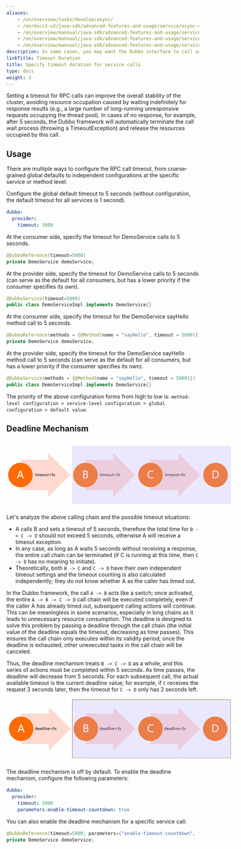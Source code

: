 ```yaml
---
aliases:
    - /en/overview/tasks/develop/async/
    - /en/docs3-v2/java-sdk/advanced-features-and-usage/service/async-call/
    - /en/overview/mannual/java-sdk/advanced-features-and-usage/service/async-call/
    - /en/overview/mannual/java-sdk/advanced-features-and-usage/service/async-execute-on-provider/
    - /en/overview/mannual/java-sdk/advanced-features-and-usage/service/async/
description: In some cases, you may want the Dubbo interface to call asynchronously to avoid unnecessary waiting.
linkTitle: Timeout Duration
title: Specify timeout duration for service calls
type: docs
weight: 3
---
```


Setting a timeout for RPC calls can improve the overall stability of the cluster, avoiding resource occupation caused by waiting indefinitely for response results (e.g., a large number of long-running unresponsive requests occupying the thread pool). In cases of no response, for example, after 5 seconds, the Dubbo framework will automatically terminate the call wait process (throwing a TimeoutException) and release the resources occupied by this call.

## Usage
There are multiple ways to configure the RPC call timeout, from coarse-grained global defaults to independent configurations at the specific service or method level:

Configure the global default timeout to 5 seconds (without configuration, the default timeout for all services is 1 second).
```yaml
dubbo:
  provider:
    timeout: 5000
```

At the consumer side, specify the timeout for DemoService calls to 5 seconds.
```java
@DubboReference(timeout=5000)
private DemoService demoService;
```

At the provider side, specify the timeout for DemoService calls to 5 seconds (can serve as the default for all consumers, but has a lower priority if the consumer specifies its own).
```java
@DubboService(timeout=5000)
public class DemoServiceImpl implements DemoService{}
```

At the consumer side, specify the timeout for the DemoService sayHello method call to 5 seconds.
```java
@DubboReference(methods = {@Method(name = "sayHello", timeout = 5000)})
private DemoService demoService;
```

At the provider side, specify the timeout for the DemoService sayHello method call to 5 seconds (can serve as the default for all consumers, but has a lower priority if the consumer specifies its own).
```java
@DubboService(methods = {@Method(name = "sayHello", timeout = 5000)})
public class DemoServiceImpl implements DemoService{}
```

The priority of the above configuration forms from high to low is: `method-level configuration > service-level configuration > global configuration > default value`.

## Deadline Mechanism
<img style="max-width:600px;height:auto;" src="/imgs/v3/tasks/framework/timeout.png"/>

Let's analyze the above calling chain and the possible timeout situations:
* A calls B and sets a timeout of 5 seconds, therefore the total time for `B -> C -> D` should not exceed 5 seconds, otherwise A will receive a timeout exception.
* In any case, as long as A waits 5 seconds without receiving a response, the entire call chain can be terminated (if C is running at this time, then `C -> D` has no meaning to initiate).
* Theoretically, both `B -> C` and `C -> D` have their own independent timeout settings and the timeout counting is also calculated independently; they do not know whether A as the caller has timed out.

In the Dubbo framework, the call `A -> B` acts like a switch; once activated, the entire `A -> B -> C -> D` call chain will be executed completely, even if the caller A has already timed out, subsequent calling actions will continue. This can be meaningless in some scenarios, especially in long chains as it leads to unnecessary resource consumption. The deadline is designed to solve this problem by passing a deadline through the call chain (the initial value of the deadline equals the timeout, decreasing as time passes). This ensures the call chain only executes within its validity period; once the deadline is exhausted, other unexecuted tasks in the call chain will be canceled.

Thus, the deadline mechanism treats `B -> C -> D` as a whole, and this series of actions must be completed within 5 seconds. As time passes, the deadline will decrease from 5 seconds. For each subsequent call, the actual available timeout is the current deadline value; for example, if `C` receives the request 3 seconds later, then the timeout for `C -> D` only has 2 seconds left.

<img style="max-width:600px;height:auto;" src="/imgs/v3/tasks/framework/timeout-deadline.png"/>

The deadline mechanism is off by default. To enable the deadline mechanism, configure the following parameters:
```yaml
dubbo:
  provider:
    timeout: 5000
    parameters.enable-timeout-countdown: true
```

You can also enable the deadline mechanism for a specific service call:
```java
@DubboReference(timeout=5000, parameters={"enable-timeout-countdown", "true"})
private DemoService demoService;
```
